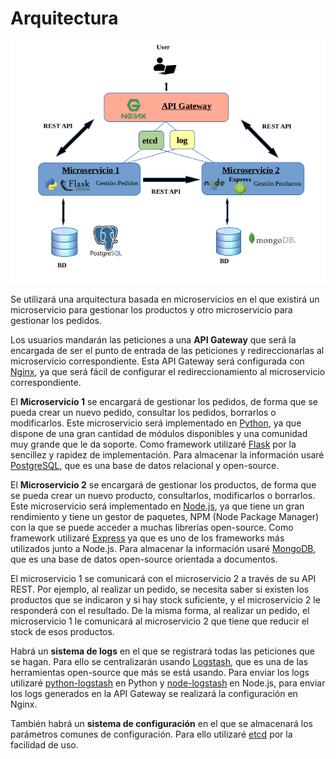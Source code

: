 
# Arquitectura

![Diagrama arquitectura](img/diagrama-arquitectura.png)  

Se utilizará una arquitectura basada en microservicios en el que existirá un microservicio para gestionar los productos y otro microservicio para gestionar los pedidos.  

Los usuarios mandarán las peticiones a una **API Gateway** que será la encargada de ser el punto de entrada de las peticiones y redireccionarlas al microservicio correspondiente. Esta API Gateway será configurada con [Nginx](https://www.nginx.com/), ya que será fácil de configurar el redireccionamiento al microservicio correspondiente.

El **Microservicio 1** se encargará de gestionar los pedidos, de forma que se pueda crear un nuevo pedido, consultar los pedidos, borrarlos o modificarlos. Este microservicio será implementado en [Python](https://www.python.org/), ya que dispone de una gran cantidad de módulos disponibles y una comunidad muy grande que le da soporte. Como framework utilizaré [Flask](https://www.palletsprojects.com/p/flask/) por la sencillez y rapidez de implementación. Para almacenar la información usaré [PostgreSQL](https://www.postgresql.org/), que es una base de datos relacional y open-source.  

El **Microservicio 2** se encargará de gestionar los productos, de forma que se pueda crear un nuevo producto, consultarlos, modificarlos o borrarlos. Este microservicio será implementado en [Node.js](https://nodejs.org/es/), ya que tiene un gran rendimiento y tiene un gestor de paquetes, NPM (Node Package Manager) con la que se puede acceder a muchas librerías open-source. Como framework utilizaré [Express](https://expressjs.com/es/) ya que es uno de los frameworks más utilizados junto a Node.js. Para almacenar la información usaré [MongoDB](https://www.mongodb.com/es), que es una base de datos open-source orientada a documentos.

El microservicio 1 se comunicará con el microservicio 2 a través de su API REST. Por ejemplo, al realizar un pedido, se necesita saber si existen los productos que se indicaron y si hay stock suficiente, y el microservicio 2 le responderá con el resultado. De la misma forma, al realizar un pedido, el microservicio 1 le comunicará al microservicio 2 que tiene que reducir el stock de esos productos.

Habrá un **sistema de logs**  en el que se registrará todas las peticiones que se hagan. Para ello se centralizarán usando [Logstash](https://www.elastic.co/es/products/logstash), que es una de las herramientas open-source que más se está usando. Para enviar los logs utilizaré [python-logstash](https://pypi.org/project/python-logstash/) en Python y [node-logstash](https://www.npmjs.com/package/node-logstash) en Node.js, para enviar los logs generados en la API Gateway se realizará la configuración en Nginx.

También habrá un **sistema de configuración** en el que se almacenará los parámetros comunes de configuración. Para ello utilizaré [etcd](https://etcd.io/) por la facilidad de uso.

